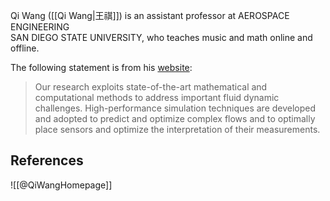Qi Wang ([[Qi Wang|王祺]]) is an assistant professor at AEROSPACE ENGINEERING  
SAN DIEGO STATE UNIVERSITY, who teaches music and math online and offline. 

The following statement is from his [website](https://pages.jh.edu/qwang58/):

>Our research exploits state-of-the-art mathematical and computational methods to address important fluid dynamic challenges. High-performance simulation techniques are developed and adopted to predict and optimize complex flows and to optimally place sensors and optimize the interpretation of their measurements.


## References

![[@QiWangHomepage]]
